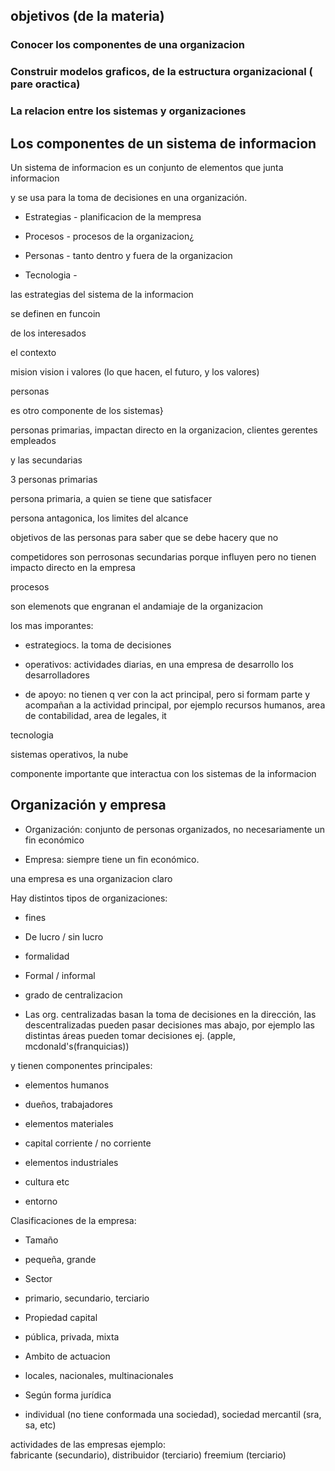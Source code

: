 

## objetivos (de la materia)

### Conocer los componentes de una organizacion

### Construir modelos graficos, de la estructura organizacional ( pare oractica)

### La relacion entre los sistemas y organizaciones

  

## Los componentes de un sistema de informacion

Un sistema de informacion es un conjunto de elementos que junta informacion

y se usa para la toma de decisiones en una organización.

  

- Estrategias - planificacion de la mempresa
    
- Procesos - procesos de la organizacion¿
    
- Personas - tanto dentro y fuera de la organizacion
    
- Tecnologia - 
    

  
  

las estrategias del sistema de la informacion

se definen en funcoin

de los interesados

el contexto

mision vision i valores (lo que hacen, el futuro, y los valores)

  

personas 

es otro componente de los sistemas}

personas primarias, impactan directo en la organizacion, clientes gerentes empleados 

y las secundarias

3 personas primarias

persona primaria, a quien se tiene que satisfacer

persona antagonica, los limites del alcance

objetivos de las personas para saber que se debe hacery que no

competidores son perrosonas secundarias porque influyen pero no tienen impacto directo en la empresa

  

procesos

son elemenots que engranan el andamiaje de la organizacion

los mas imporantes:  
  

- estrategiocs. la toma de decisiones 
    
- operativos: actividades diarias, en una empresa de desarrollo los desarrolladores
    
- de apoyo: no tienen q ver con la act principal, pero si formam parte y acompañan a la actividad principal, por ejemplo recursos humanos, area de contabilidad, area de legales, it
    

  

tecnologia

sistemas operativos, la nube

componente importante que interactua con los sistemas de la informacion

  

## Organización y empresa

- Organización: conjunto de personas organizados, no necesariamente un fin económico
    
- Empresa: siempre tiene un fin económico.
    

  

una empresa es una organizacion claro

  

Hay distintos tipos de organizaciones:

  

- fines 
    

- De lucro / sin lucro
    

- formalidad 
    

- Formal / informal
    

- grado de centralizacion 
    

- Las org. centralizadas basan la toma de decisiones en la dirección, las descentralizadas pueden pasar decisiones mas abajo, por ejemplo las distintas áreas pueden tomar decisiones ej. (apple, mcdonald's(franquicias))
    

y tienen componentes principales:

- elementos humanos
    

- dueños, trabajadores
    

- elementos materiales
    

- capital corriente / no corriente
    

- elementos industriales
    

- cultura etc
    

- entorno
    

  
  

Clasificaciones de la empresa:

- Tamaño
    

- pequeña, grande
    

- Sector
    

- primario, secundario, terciario
    

- Propiedad capital
    

- pública, privada, mixta
    

- Ambito de actuacion
    

- locales, nacionales, multinacionales
    

- Según forma jurídica
    

- individual (no tiene conformada una sociedad), sociedad mercantil (sra, sa, etc)
    

actividades de las empresas ejemplo:  
fabricante (secundario), distribuidor (terciario) freemium (terciario)